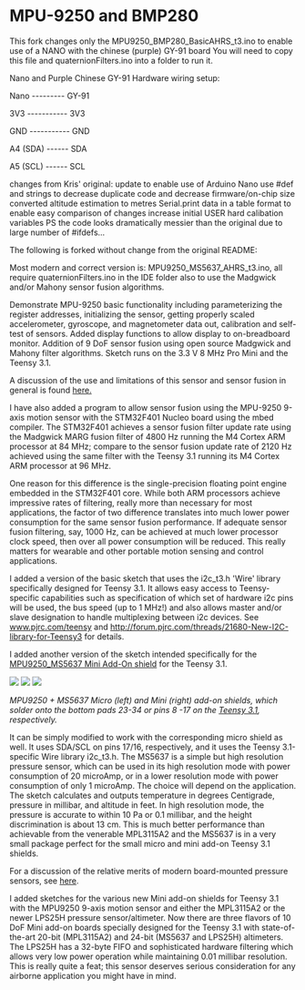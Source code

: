 MPU-9250 and BMP280
========
This fork changes only the MPU9250_BMP280_BasicAHRS_t3.ino to enable use of a NANO with the chinese (purple) GY-91 board
You will need to copy this file and quaternionFilters.ino into a folder to run it.

Nano and Purple Chinese GY-91 Hardware wiring setup:

 Nano --------- GY-91
 
 3V3 ----------- 3V3
 
 GND ----------- GND
 
 A4 (SDA) ------ SDA
 
 A5 (SCL) ------ SCL
 

changes from Kris' original: 
             update to enable use of Arduino Nano
             use #def and strings to decrease duplicate code and decrease firmware/on-chip size
             converted altitude estimation to metres
             Serial.print data in a table format to enable easy comparison of changes
             increase initial USER hard calibation variables
             PS the code looks dramatically messier than the original due to large number of #ifdefs...

The following is forked without change from the original README:

Most modern and correct version is:  	MPU9250_MS5637_AHRS_t3.ino, all require quaternionFilters.ino in the IDE folder also to use the Madgwick and/or Mahony sensor fusion algorithms.

Demonstrate MPU-9250 basic functionality including parameterizing the register addresses, initializing the sensor, 
getting properly scaled accelerometer, gyroscope, and magnetometer data out, calibration and self-test of sensors.
Added display functions to allow display to on-breadboard monitor. Addition of 9 DoF sensor fusion using open source Madgwick and Mahony filter algorithms. Sketch runs on the 3.3 V 8 MHz Pro Mini and the Teensy 3.1.

A discussion of the use and limitations of this sensor and sensor fusion in general is found [here.](https://github.com/kriswiner/MPU-6050/wiki/Affordable-9-DoF-Sensor-Fusion)

I have also added a program to allow sensor fusion using the MPU-9250 9-axis motion sensor with the STM32F401 Nucleo board using the mbed compiler. The STM32F401 achieves a sensor fusion filter update rate using the Madgwick MARG fusion filter of 4800 Hz running the M4 Cortex ARM processor at 84 MHz; compare to the sensor fusion update rate of 2120 Hz achieved using the same filter with the Teensy 3.1 running its M4 Cortex ARM processor at 96 MHz.

One reason for this difference is the single-precision floating point engine embedded in the STM32F401 core. While both ARM processors achieve impressive rates of filtering, really more than necessary for most applications, the factor of two difference translates into much lower power consumption for the same sensor fusion performance. If adequate sensor fusion filtering, say, 1000 Hz, can be achieved at much lower processor clock speed, then over all power consumption will be reduced. This really matters for wearable and other portable motion sensing and control applications.

I added a version of the basic sketch that uses the i2c_t3.h 'Wire' library specifically designed for Teensy 3.1. It allows easy access to Teensy-specific  capabilities such as specification of which set of hardware i2c pins will be used, the bus speed (up to 1 MHz!) and also allows master and/or slave designation to handle multiplexing between i2c devices. See www.pjrc.com/teensy and  http://forum.pjrc.com/threads/21680-New-I2C-library-for-Teensy3 for details.

I added another version of the sketch intended specifically for the [MPU9250_MS5637 Mini Add-On shield](https://www.tindie.com/products/onehorse/mpu9250-teensy-31-add-on-shields/) for the Teensy 3.1. 

![](https://d3s5r33r268y59.cloudfront.net/44691/products/thumbs/2014-07-22T02:09:32.088Z-MPU9250micro1.png.114x76_q85_pad_rcrop.png) ![](https://d3s5r33r268y59.cloudfront.net/44691/products/thumbs/2014-07-22T02:00:54.264Z-mpu9250mini1.png.114x76_q85_pad_rcrop.png) ![](https://d3s5r33r268y59.cloudfront.net/44691/products/thumbs/2014-07-22T02:09:32.088Z-mpu9250mini2.png.114x76_q85_pad_rcrop.png)

_MPU9250 + MS5637 Micro (left) and Mini (right) add-on shields, which solder onto the bottom pads 23-34 or pins 8 -17 on the [Teensy 3.1](http://store.oshpark.com/products/teensy-3-1), respectively._

It can be simply modified to work with the corresponding micro shield as well. It uses SDA/SCL on pins 17/16, respectively, and it uses the Teensy 3.1-specific Wire library i2c_t3.h. The MS5637 is a simple but high resolution pressure sensor, which can be used in its high resolution mode with power consumption of 20 microAmp, or in a lower resolution mode with power consumption of only 1 microAmp. The choice will depend on the application. The sketch calculates and outputs temperature in degrees Centigrade, pressure in millibar, and altitude in feet. In high resolution mode, the pressure is accurate to within 10 Pa or 0.1 millibar, and the height discrimination is about 13 cm. This is much better performance than achievable from the venerable MPL3115A2 and the MS5637 is in a very small package perfect for the small micro and mini add-on Teensy 3.1 shields.

For a discussion of the relative merits of modern board-mounted pressure sensors, see [here](https://github.com/kriswiner/MPU-9250/wiki/Small-pressure-sensors).

I added sketches for the various new Mini add-on shields for Teensy 3.1 with the MPU9250 9-axis motion sensor and either the MPL3115A2 or the newer LPS25H pressure sensor/altimeter. Now there are three flavors of 10 DoF Mini add-on boards specially designed for the Teensy 3.1 with state-of-the-art 20-bit (MPL3115A2) and 24-bit (MS5637 and LPS25H) altimeters. The LPS25H has a 32-byte FIFO and sophisticated hardware filtering which allows very low power operation while maintaining 0.01 millibar resolution. This is really quite a feat; this sensor deserves serious consideration for any airborne application you might have in mind.

